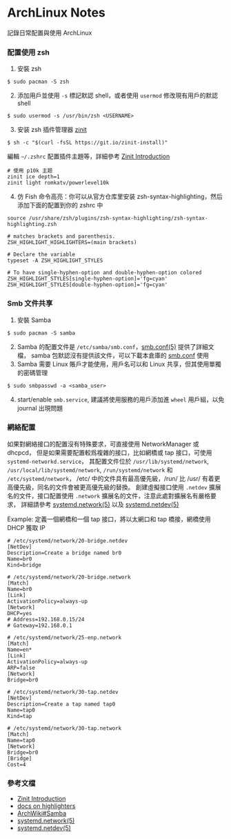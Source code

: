 # ArchLinux Notes
記錄日常配置與使用 ArchLinux
### 配置使用 zsh
1. 安裝 zsh
```
$ sudo pacman -S zsh
```
2. 添加用戶並使用 `-s` 標記默認 shell，或者使用 `usermod` 修改現有用戶的默認 shell
```
$ sudo usermod -s /usr/bin/zsh <USERNAME>
```
3. 安装 zsh 插件管理器 [zinit](https://github.com/zdharma-continuum/zinit)
```
$ sh -c "$(curl -fsSL https://git.io/zinit-install)"
```
編輯 `~/.zshrc` 配置插件主題等，詳細參考 [Zinit Introduction](https://zdharma-continuum.github.io/zinit/wiki/INTRODUCTION/)
```
# 使用 p10k 主题
zinit ice depth=1
zinit light romkatv/powerlevel10k
```

4. 仿 Fish 命令高亮：你可以从官方仓库里安装 zsh-syntax-highlighting，然后添加下面的配置到你的 zshrc 中
```
source /usr/share/zsh/plugins/zsh-syntax-highlighting/zsh-syntax-highlighting.zsh

# matches brackets and parenthesis.
ZSH_HIGHLIGHT_HIGHLIGHTERS=(main brackets)

# Declare the variable
typeset -A ZSH_HIGHLIGHT_STYLES

# To have single-hyphen-option and double-hyphen-option colored
ZSH_HIGHLIGHT_STYLES[single-hyphen-option]='fg=cyan'
ZSH_HIGHLIGHT_STYLES[double-hyphen-option]='fg=cyan'
```
### Smb 文件共享
1. 安裝 Samba
```
$ sudo pacman -S samba
```
2. Samba 的配置文件是 `/etc/samba/smb.conf`，[smb.conf(5)](https://man.archlinux.org/man/smb.conf.5) 提供了詳細文檔，
samba 包默認沒有提供該文件，可以下載本倉庫的 [smb.conf](smb.conf) 使用
3. Samba 需要 Linux 賬戶才能使用，用戶名可以和 Linux 共享，但其使用單獨的密碼管理
```
$ sudo smbpasswd -a <samba_user>
```
4. start/enable `smb.service`, 建議將使用服務的用戶添加進 `wheel` 用戶組，以免 journal 出現問題

### 網絡配置
如果對網絡接口的配置沒有特殊要求，可直接使用 NetworkManager 或 dhcpcd，
但是如果需要配置較爲複雜的接口，比如網橋或 tap 接口，可使用 `systemd-networkd.service`，
其配置文件位於 `/usr/lib/systemd/network`, `/usr/local/lib/systemd/network`, `/run/systemd/network` 和 `/etc/systemd/network`，
/etc/ 中的文件具有最高優先級，/run/ 比 /usr/ 有着更高優先級，同名的文件會被更高優先級的替換。
創建虛擬接口使用 `.netdev` 擴展名的文件，接口配置使用 `.network` 擴展名的文件，注意此處對擴展名有嚴格要求，
詳細請參考 [systemd.network(5)](https://man.archlinux.org/man/systemd.network.5.en) 以及 
[systemd.netdev(5)](https://man.archlinux.org/man/systemd.netdev.5.en)

Example: 定義一個網橋和一個 tap 接口，將以太網口和 tap 橋接，網橋使用 DHCP 獲取 IP
```
# /etc/systemd/network/20-bridge.netdev
[NetDev]
Description=Create a bridge named br0
Name=br0
Kind=bridge

# /etc/systemd/network/20-bridge.network
[Match]
Name=br0
[Link]
ActivationPolicy=always-up
[Network]
DHCP=yes
# Address=192.168.0.15/24
# Gateway=192.168.0.1

# /etc/systemd/network/25-enp.network
[Match]
Name=en*
[Link]
ActivationPolicy=always-up
ARP=false
[Network]
Bridge=br0

# /etc/systemd/network/30-tap.netdev
[NetDev]
Description=Create a tap named tap0
Name=tap0
Kind=tap

# /etc/systemd/network/30-tap.network
[Match]
Name=tap0
[Network]
Bridge=br0
[Bridge]
Cost=4
```




### 參考文檔
+ [Zinit Introduction](https://zdharma-continuum.github.io/zinit/wiki/INTRODUCTION/)
+ [docs on highlighters](https://github.com/zsh-users/zsh-syntax-highlighting/blob/master/docs/highlighters.md)
+ [ArchWiki#Samba](https://wiki.archlinux.org/title/Samba)
+ [systemd.network(5)](https://man.archlinux.org/man/systemd.network.5.en)
+ [systemd.netdev(5)](https://man.archlinux.org/man/systemd.netdev.5.en)
